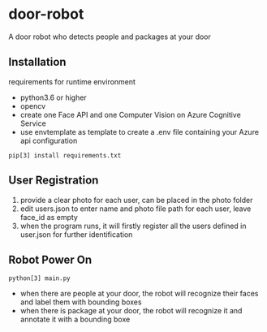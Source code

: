 # door-robot

A door robot who detects people and packages at your door 

## Installation

requirements for runtime environment

* python3.6 or higher
* opencv
* create one Face API and one Computer Vision on Azure Cognitive Service
* use envtemplate as template to create a .env file containing your Azure api configuration

```pip[3] install requirements.txt```

## User Registration

1. provide a clear photo for each user, can be placed in the photo folder
2. edit users.json to enter name and photo file path for each user, leave face_id as empty
3. when the program runs, it will firstly register all the users defined in user.json for further identification

## Robot Power On

```python[3] main.py```

* when there are people at your door, the robot will recognize their faces and label them with bounding boxes
* when there is package at your door, the robot will recognize it and annotate it with a bounding boxe

